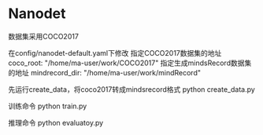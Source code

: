 # Nanodet

数据集采用COCO2017

在config/nanodet-default.yaml下修改
指定COCO2017数据集的地址
coco_root: "/home/ma-user/work/COCO2017"
指定生成mindsRecord数据集的地址
mindrecord_dir: "/home/ma-user/work/mindRecord"

先运行create_data，将coco2017转成mindsrecord格式
python create_data.py

训练命令
python train.py

推理命令
python evaluatoy.py
